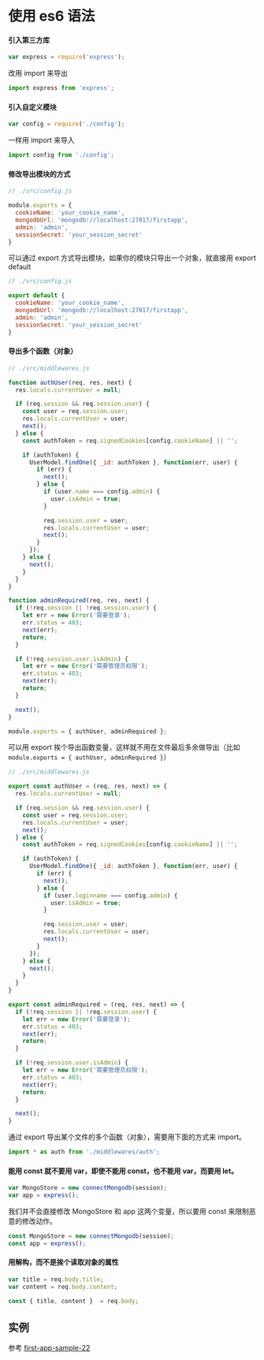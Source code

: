 # 使用 es6 语法

#### 引入第三方库

```js
var express = require('express');
```

改用 import 来导出

```js
import express from 'express';
```

#### 引入自定义模块

```js
var config = require('./config');
```

一样用 import 来导入

```js
import config from './config';
```

#### 修改导出模块的方式

```js
// ./src/config.js

module.exports = {
  cookieName: 'your_cookie_name',
  mongodbUrl: 'mongodb://localhost:27017/firstapp',
  admin: 'admin',
  sessionSecret: 'your_session_secret'
}
```

可以通过 export 方式导出模块，如果你的模块只导出一个对象，就直接用 export default 

```js
// ./src/config.js

export default {
  cookieName: 'your_cookie_name',
  mongodbUrl: 'mongodb://localhost:27017/firstapp',
  admin: 'admin',
  sessionSecret: 'your_session_secret'
}
```

#### 导出多个函数（对象）

```js
// ./src/middlewares.js

function authUser(req, res, next) {
  res.locals.currentUser = null;

  if (req.session && req.session.user) {
    const user = req.session.user;
    res.locals.currentUser = user;
    next();
  } else {
    const authToken = req.signedCookies[config.cookieName] || '';

    if (authToken) {
      UserModel.findOne({ _id: authToken }, function(err, user) {
        if (err) {
          next();
        } else {
          if (user.name === config.admin) {
            user.isAdmin = true;
          }

          req.session.user = user;
          res.locals.currentUser = user;
          next();
        }
      });
    } else {
      next();
    }
  }
}

function adminRequired(req, res, next) {
  if (!req.session || !req.session.user) {
    let err = new Error('需要登录');
    err.status = 403;
    next(err);
    return;
  }

  if (!req.session.user.isAdmin) {
    let err = new Error('需要管理员权限');
    err.status = 403;
    next(err);
    return;
  }

  next();
}

module.exports = { authUser, adminRequired };
```

可以用 export 挨个导出函数变量，这样就不用在文件最后多余做导出（比如 `module.exports = { authUser, adminRequired }`）

```js
// ./src/middlewares.js

export const authUser = (req, res, next) => {
  res.locals.currentUser = null;

  if (req.session && req.session.user) {
    const user = req.session.user;
    res.locals.currentUser = user;
    next();
  } else {
    const authToken = req.signedCookies[config.cookieName] || '';

    if (authToken) {
      UserModel.findOne({ _id: authToken }, function(err, user) {
        if (err) {
          next();
        } else {
          if (user.loginname === config.admin) {
            user.isAdmin = true;
          }

          req.session.user = user;
          res.locals.currentUser = user;
          next();
        }
      });
    } else {
      next();
    }
  }
}

export const adminRequired = (req, res, next) => {
  if (!req.session || !req.session.user) {
    let err = new Error('需要登录');
    err.status = 403;
    next(err);
    return;
  }

  if (!req.session.user.isAdmin) {
    let err = new Error('需要管理员权限');
    err.status = 403;
    next(err);
    return;
  }

  next();
}
```

通过 export 导出某个文件的多个函数（对象），需要用下面的方式来 import。
```js
import * as auth from './middlewares/auth';
```

#### 能用 const 就不要用 var，即使不能用 const，也不能用 var，而要用 let。

```js
var MongoStore = new connectMongodb(session);
var app = express();
```

我们并不会直接修改 MongoStore 和 app 这两个变量，所以要用 const 来限制恶意的修改动作。

```js
const MongoStore = new connectMongodb(session);
const app = express();
```

#### 用解构，而不是挨个读取对象的属性

```js
var title = req.body.title;
var content = req.body.content;
```

```js
const { title, content }  = req.body;
```

## 实例

参考 [first-app-sample-22](https://github.com/xugy0926/learn-webapp-sample/tree/master/first-app-sample-22)
